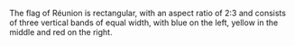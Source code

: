 The flag of Réunion is rectangular, with an aspect ratio of 2:3 and consists of three vertical bands of equal width, with blue on the left, yellow in the middle and red on the right.